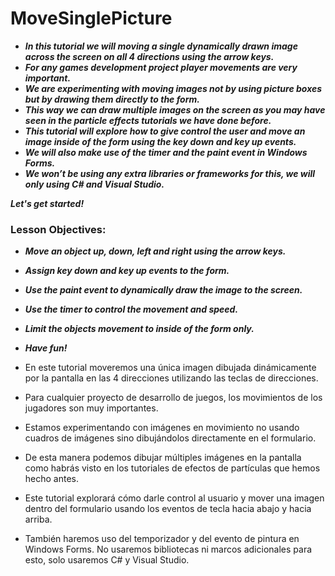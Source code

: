 # MoveSinglePicture

- **_In this tutorial we will moving a single dynamically drawn image across the screen on all 4 directions using the arrow keys._**
- **_For any games development project player movements are very important._**
- **_We are experimenting with moving images not by using picture boxes but by drawing them directly to the form._**
- **_This way we can draw multiple images on the screen as you may have seen in the particle effects tutorials we have done before._**
- **_This tutorial will explore how to give control the user and move an image inside of the form using the key down and key up events._**
- **_We will also make use of the timer and the paint event in Windows Forms._**
- **_We won’t be using any extra libraries or frameworks for this, we will only using C# and  Visual Studio._**

**_Let's get started!_**


### Lesson Objectives:

- **_Move an object up, down, left and right using the arrow keys._**
- **_Assign key down and key up events to the form._**
- **_Use the paint event to dynamically draw the image to the screen._**
- **_Use the timer to control the movement and speed._**
- **_Limit the objects movement to inside of the form only._**
- **_Have fun!_**

- En este tutorial moveremos una única imagen dibujada dinámicamente por la pantalla en las 4 direcciones utilizando las teclas de direcciones.
- Para cualquier proyecto de desarrollo de juegos, los movimientos de los jugadores son muy importantes.
- Estamos experimentando con imágenes en movimiento no usando cuadros de imágenes sino dibujándolos directamente en el formulario.
- De esta manera podemos dibujar múltiples imágenes en la pantalla como habrás visto en los tutoriales de efectos de partículas que hemos hecho antes.
- Este tutorial explorará cómo darle control al usuario y mover una imagen dentro del formulario usando los eventos de tecla hacia abajo y hacia arriba.
- También haremos uso del temporizador y del evento de pintura en Windows Forms.
No usaremos bibliotecas ni marcos adicionales para esto, solo usaremos C# y Visual Studio.
